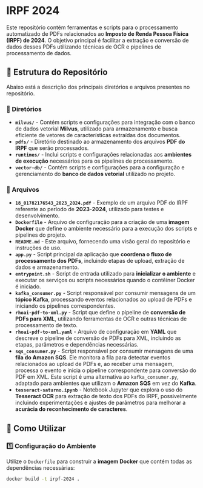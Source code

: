 # IRPF 2024

Este repositório contém ferramentas e scripts para o processamento automatizado de PDFs relacionados ao **Imposto de Renda Pessoa Física (IRPF) de 2024**. O objetivo principal é facilitar a extração e conversão de dados desses PDFs utilizando técnicas de OCR e pipelines de processamento de dados.

## 📁 Estrutura do Repositório

Abaixo está a descrição dos principais diretórios e arquivos presentes no repositório.

### 📂 Diretórios

- **`milvus/`** - Contém scripts e configurações para integração com o banco de dados vetorial **Milvus**, utilizado para armazenamento e busca eficiente de vetores de características extraídas dos documentos.
- **`pdfs/`** - Diretório destinado ao armazenamento dos arquivos **PDF do IRPF** que serão processados.
- **`runtimes/`** - Inclui scripts e configurações relacionadas aos **ambientes de execução** necessários para os pipelines de processamento.
- **`vector-db/`** - Contém scripts e configurações para a configuração e gerenciamento do **banco de dados vetorial** utilizado no projeto.

### 📄 Arquivos

- **`18_01782176543_2023_2024.pdf`** - Exemplo de um arquivo PDF do IRPF referente ao período de **2023-2024**, utilizado para testes e desenvolvimento.
- **`Dockerfile`** - Arquivo de configuração para a criação de uma **imagem Docker** que define o ambiente necessário para a execução dos scripts e pipelines do projeto.
- **`README.md`** - Este arquivo, fornecendo uma visão geral do repositório e instruções de uso.
- **`app.py`** - Script principal da aplicação que **coordena o fluxo de processamento dos PDFs**, incluindo etapas de upload, extração de dados e armazenamento.
- **`entrypoint.sh`** - Script de entrada utilizado para **inicializar o ambiente** e executar os serviços ou scripts necessários quando o contêiner Docker é iniciado.
- **`kafka_consumer.py`** - Script responsável por consumir mensagens de um **tópico Kafka**, processando eventos relacionados ao upload de PDFs e iniciando os pipelines correspondentes.
- **`rhoai-pdf-to-xml.py`** - Script que define o pipeline de **conversão de PDFs para XML**, utilizando ferramentas de OCR e outras técnicas de processamento de texto.
- **`rhoai-pdf-to-xml.yaml`** - Arquivo de configuração em **YAML** que descreve o pipeline de conversão de PDFs para XML, incluindo as etapas, parâmetros e dependências necessárias.
- **`sqs_consumer.py`** - Script responsável por consumir mensagens de uma **fila do Amazon SQS**. Ele monitora a fila para detectar eventos relacionados ao upload de PDFs e, ao receber uma mensagem, processa o evento e inicia o pipeline correspondente para conversão do PDF em XML. Este script é uma alternativa ao `kafka_consumer.py`, adaptado para ambientes que utilizam o **Amazon SQS** em vez do **Kafka**.
- **`tesseract-saturno.ipynb`** - Notebook Jupyter que explora o uso do **Tesseract OCR** para extração de texto dos PDFs do IRPF, possivelmente incluindo experimentações e ajustes de parâmetros para melhorar a **acurácia do reconhecimento de caracteres**.

## 🚀 Como Utilizar

### 1️⃣ Configuração do Ambiente

Utilize o `Dockerfile` para construir a **imagem Docker** que contém todas as dependências necessárias:

```bash
docker build -t irpf-2024 .
